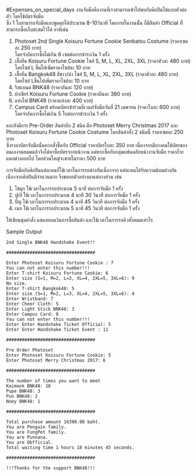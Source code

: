 #Expenses_on_special_days
งานจับมือคืองานที่เราสามารถเข้าไปพบกับศิลปินได้แบบตัวต่อตัว โดยใช้บัตรจับมือ  
ซึ่ง 1 ใบสามารถจับมือและพูดคุยได้ประมาณ 8-10วินาที โดยภายในงานนั้น ก็มีสินค้า Official ที่ สามารถซื้อเก็บสะสมไว้ได้ อาทิเช่น

1. Photoset 2nd Single Koisuru Fortune Cookie Senbatsu Costume (ราคาเซตละ 250 บาท)  
 โดยจำกัดการซื้อไม่เกิน 6 เซตต่อการชำระเงิน 1 ครั้ง
2. เสื้อยืด Koisuru Fortune Cookie ไซส์ S, M, L, XL, 2XL, 3XL (ราคาตัวละ 480 บาท)  
โดยไซส์ L ขึ้นไปเพิ่มราคาไซส์ละ 10 บาท
3. เสื้อยืด Bangkok48 สีขาว/ดำ  ไซส์ S, M, L, XL, 2XL, 3XL (ราคาตัวละ 480 บาท)  
โดยไซส์ Lขึ้นไปเพิ่มราคาไซส์ละ 10 บาท
4. ริสแบนด์ BNK48 (ราคาอันละ 120 บาท)
5. ผ้าเชียร์ Koisuru Fortune Cookie (ราคาผืนละ 380 บาท)
6. แท่งไฟ BNK48 (ราคาแท่งละ 400 บาท)
7. Campus Card พร้อมบัตรเข้าร่วมอีเวนท์จับมือวันที่ 21 เมษายน (ราคาใบละ 600 บาท)  
โดยจำกัดการซื้อไม่เกิน 5 ใบต่อการชำระเงิน 1 ครั้ง


และยังมีการ Pre-Order สินค้าอีก 2 ชนิด คือ Photoset Merry Christmas 2017 และ Photoset Koisuru Fortune Cookie Costume โดยสินค้าทั้ง 2 ชนิดนี้ ราคาเซตละ 250 บาท  
ซึ่งราคาบัตรจับมือนั้นหากสั่งซื้อกับ Official ราคาบัตรใบละ 350 บาท เนื่องจากมีบางคนใช้บัตรของตนเองจนหมดแล้วจึงได้หาซื้อบัตรจากหน้างาน แต่หากซื้อกับกลุ่มแฟนคลับหน้างานจับมือ ราคาก็จะแตกต่างออกไป โดยส่วนใหญ่จะขายในราคา 500 บาท   


การจับมือกับศิลปินแต่ละคนก็ใช้เวลาในการรอต่างกันเนื่องจาก แต่ละคนได้รับความนิยมต่างกัน เนื่องจากศิลปินมีจำนวนมาก จึงขอยกตัวอย่างมาแค่บางส่วน เช่น

1. ไข่มุก ใช้เวลาในการรอประมาณ 5 นาที ต่อการจับมือ 1 ครั้ง
2. ปูเป้ ใช้เวลาในการรอประมาณ 4 นาที 30 วินาที ต่อการจับมือ 1 ครั้ง
3. ปัญ ใช้เวลาในการรอประมาณ 4 นาที 45 วินาที ต่อการจับมือ 1 ครั้ง
4. เนย ใช้เวลาในการรอประมาณ 5 นาที 45 วินาที ต่อการจับมือ 1 ครั้ง

ให้เขียนชุดคำสั่ง แสดงยอดเงินการซื้อสินค้า และใช้เวลาในการรอคิวทั้งหมดเท่าไร

Sample Output
```
2nd Single BNK48 Handshake Event!!

##################################

Enter Photoset Koisuru Fortune Cookie : 7
You can not enter this number!!!
Enter T-shirt Koisuru Fortune Cookie: 6
Enter size (S=1, M=2, L=3, XL=4, 2XL=5, 3XL=6): 9
No size.
Enter T-shirt Bangkok48: 5
Enter size (S=1, M=2, L=3, XL=4, 2XL=5, 3XL=6): 4
Enter Wristband: 7
Enter Cheer Cloth: 5
Enter Light Stick BNK48: 3
Enter Campus Card: 8
You can not enter this number!!!
Enter Enter Handshake Ticket Official: 5
Enter Enter Handshake Ticket Event : 11

##################################

Pre Order Photoset
Enter Photoset Koisuru Fortune Cookie: 5
Enter Photoset Merry Christmas 2017: 6

##################################

The number of times you want to meet
Kaimook BNK48: 10
Pupe BNK48: 3
Pun BNK48: 2
Noey BNK48: 1

##################################

Total purchase amount 16390.00 baht.
You are Penguin family.
You are FungPet family.
You are Punnana.
You are Obfficial.
Total waiting time 1 hours 18 minutes 45 seconds.

##################################

!!!Thanks for the support BNK48!!!
```
